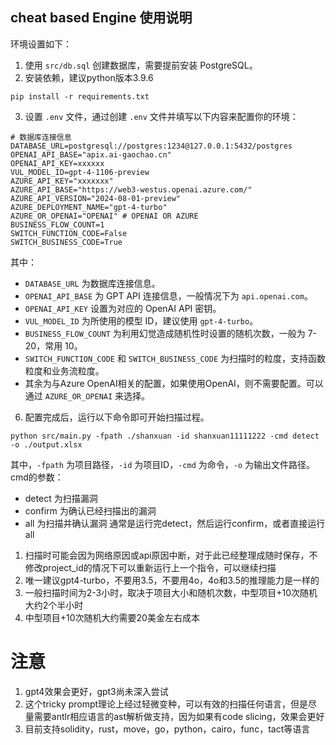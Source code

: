## cheat based Engine 使用说明

环境设置如下：

1. 使用 `src/db.sql` 创建数据库，需要提前安装 PostgreSQL。
2. 安装依赖，建议python版本3.9.6
```
pip install -r requirements.txt
```

3. 设置 `.env` 文件，通过创建 `.env` 文件并填写以下内容来配置你的环境：

```
# 数据库连接信息
DATABASE_URL=postgresql://postgres:1234@127.0.0.1:5432/postgres
OPENAI_API_BASE="apix.ai-gaochao.cn"
OPENAI_API_KEY=xxxxxx
VUL_MODEL_ID=gpt-4-1106-preview
AZURE_API_KEY="xxxxxxx"
AZURE_API_BASE="https://web3-westus.openai.azure.com/"
AZURE_API_VERSION="2024-08-01-preview"
AZURE_DEPLOYMENT_NAME="gpt-4-turbo"
AZURE_OR_OPENAI="OPENAI" # OPENAI OR AZURE
BUSINESS_FLOW_COUNT=1
SWITCH_FUNCTION_CODE=False
SWITCH_BUSINESS_CODE=True
```

其中：
- `DATABASE_URL` 为数据库连接信息。
- `OPENAI_API_BASE` 为 GPT API 连接信息，一般情况下为 `api.openai.com`。
- `OPENAI_API_KEY` 设置为对应的 OpenAI API 密钥。
- `VUL_MODEL_ID` 为所使用的模型 ID，建议使用 `gpt-4-turbo`。
- `BUSINESS_FLOW_COUNT` 为利用幻觉造成随机性时设置的随机次数，一般为 7-20，常用 10。
- `SWITCH_FUNCTION_CODE` 和 `SWITCH_BUSINESS_CODE` 为扫描时的粒度，支持函数粒度和业务流粒度。
- 其余为与Azure OpenAI相关的配置，如果使用OpenAI，则不需要配置。可以通过 `AZURE_OR_OPENAI` 来选择。

6. 配置完成后，运行以下命令即可开始扫描过程。
```
python src/main.py -fpath ./shanxuan -id shanxuan11111222 -cmd detect -o ./output.xlsx
```
其中，`-fpath` 为项目路径，`-id` 为项目ID，`-cmd` 为命令，`-o` 为输出文件路径。
cmd的参数：
- detect 为扫描漏洞
- confirm 为确认已经扫描出的漏洞
- all 为扫描并确认漏洞
通常是运行完detect，然后运行confirm，或者直接运行all

1. 扫描时可能会因为网络原因或api原因中断，对于此已经整理成随时保存，不修改project_id的情况下可以重新运行上一个指令，可以继续扫描
2. 唯一建议gpt4-turbo，不要用3.5，不要用4o，4o和3.5的推理能力是一样的
3. 一般扫描时间为2-3小时，取决于项目大小和随机次数，中型项目+10次随机大约2个半小时
4. 中型项目+10次随机大约需要20美金左右成本
# 注意
1. gpt4效果会更好，gpt3尚未深入尝试
2. 这个tricky prompt理论上经过轻微变种，可以有效的扫描任何语言，但是尽量需要antlr相应语言的ast解析做支持，因为如果有code slicing，效果会更好
3. 目前支持solidity，rust，move，go，python，cairo，func，tact等语言
